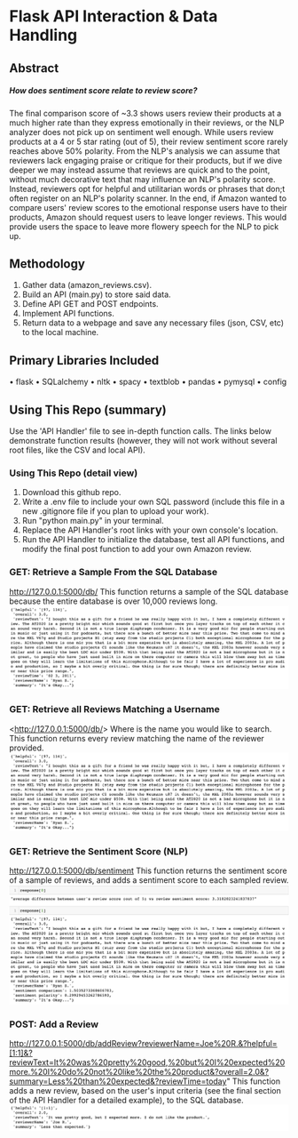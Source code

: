 # Flask API Interaction & Data Handling

## Abstract
##### How does sentiment score relate to review score?
The final comparison score of ~3.3 shows users review their products at a much higher rate than they express emotionally in their reviews, or the NLP analyzer does not pick up on sentiment well enough. While users review products at a 4 or 5 star rating (out of 5), their review sentiment score rarely reaches above 50% polarity. From the NLP's analysis we can assume that reviewers lack engaging praise or critique for their products, but if we dive deeper we may instead assume that reviews are quick and to the point, without much decorative text that may influence an NLP's polarity score. Instead, reviewers opt for helpful and utilitarian words or phrases that don;t often register on an NLP's polarity scanner. In the end, if Amazon wanted to compare users' review scores to the emotional response users have to their products, Amazon should request users to leave longer reviews. This would provide users the space to leave more flowery speech for the NLP to pick up.

## Methodology
1. Gather data (amazon_reviews.csv).
2. Build an API (main.py) to store said data.
3. Define API GET and POST endpoints.
4. Implement API functions.
5. Return data to a webpage and save any necessary files (json, CSV, etc) to the local machine.

## Primary Libraries Included
• flask
• SQLalchemy
• nltk
• spacy
• textblob
• pandas
• pymysql
• config

## Using This Repo (summary)
Use the 'API Handler' file to see in-depth function calls. The links below demonstrate function results (however, they will not work without several root files, like the CSV and local API).

### Using This Repo (detail view)
1. Download this github repo.
2. Write a .env file to include your own SQL password (include this file in a new .gitignore file if you plan to upload your work).
3. Run "python main.py" in your terminal.
4. Replace the API Handler's root links with your own console's location.
5. Run the API Handler to initialize the database, test all API functions, and modify the final post function to add your own Amazon review.

### GET: Retrieve a Sample From the SQL Database
<http://127.0.0.1:5000/db/>
This function returns a sample of the SQL database because the entire database is over 10,000 reviews long.
![get_db](https://github.com/VeniceHartwell/proj-6/blob/main/images/get_db.png)

### GET: Retrieve all Reviews Matching a Username
<http://127.0.0.1:5000/db/<reviewername>>
Where <reviewerName> is the name you would like to search. 
This function returns every review matching the name of the reviewer provided.
![get_db_reviewer](https://github.com/VeniceHartwell/proj-6/blob/main/images/get_db_reviewer.png)

### GET: Retrieve the Sentiment Score (NLP)
<http://127.0.0.1:5000/db/sentiment>
This function returns the sentiment score of a sample of reviews, and adds a sentiment score to each sampled review.
![get_db_sentiment](https://github.com/VeniceHartwell/proj-6/blob/main/images/get_db_sentiment.png)

### POST: Add a Review
<http://127.0.0.1:5000/db/addReview?reviewerName=Joe%20R.&?helpful=[1:1]&?reviewText=It%20was%20pretty%20good,%20but%20I%20expected%20more.%20I%20do%20not%20like%20the%20product&?overall=2.0&?summary=Less%20than%20expected&?reviewTime=today>"
This function adds a new review, based on the user's input criteria (see the final section of the API Handler for a detailed example), to the SQL database.
![get_db](https://github.com/VeniceHartwell/proj-6/blob/main/images/post_addReview.png)